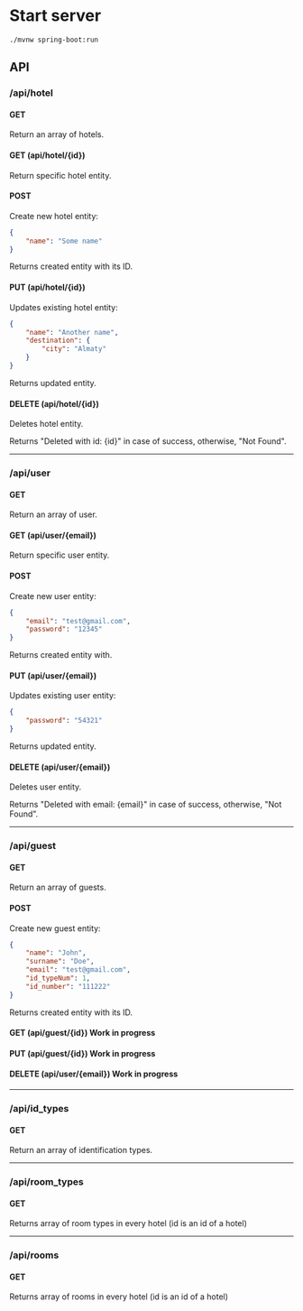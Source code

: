 # Start server

	./mvnw spring-boot:run
	
## API

### /api/hotel

#### GET
Return an array of hotels.

#### GET (api/hotel/{id})
Return specific hotel entity.

#### POST
Create new hotel entity:
```json
{
	"name": "Some name"
}
```

Returns created entity with its ID.

#### PUT (api/hotel/{id})
Updates existing hotel entity:
```json
{
	"name": "Another name",
	"destination": {
		"city": "Almaty"
	}
}
```

Returns updated entity.

#### DELETE (api/hotel/{id})
Deletes hotel entity.

Returns "Deleted with id: {id}" in case of success, otherwise, "Not Found".

----

### /api/user

#### GET
Return an array of user.

#### GET (api/user/{email})
Return specific user entity.

#### POST
Create new user entity:
```json
{
	"email": "test@gmail.com",
	"password": "12345"
}
```

Returns created entity with.

#### PUT (api/user/{email})
Updates existing user entity:
```json
{
	"password": "54321"
}
```

Returns updated entity.

#### DELETE (api/user/{email})
Deletes user entity.

Returns "Deleted with email: {email}" in case of success, otherwise, "Not Found".

----

### /api/guest

#### GET
Return an array of guests.


#### POST
Create new guest entity:
```json
{
	"name": "John",
	"surname": "Doe",
	"email": "test@gmail.com",
	"id_typeNum": 1,
	"id_number": "111222"
}
```

Returns created entity with its ID.

#### GET (api/guest/{id}) Work in progress

#### PUT (api/guest/{id}) Work in progress

#### DELETE (api/user/{email}) Work in progress

----

### /api/id_types

#### GET
Return an array of identification types.

----

### /api/room_types

#### GET
Returns array of room types in every hotel (id is an id of a hotel)

----

### /api/rooms

#### GET
Returns array of rooms in every hotel (id is an id of a hotel)
